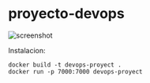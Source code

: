 # proyecto-devops


![screenshot](./frontend-app/publicphoto-proyectDevOps.png)

Instalacion:
```
docker build -t devops-proyect .
docker run -p 7000:7000 devops-proyect
```
